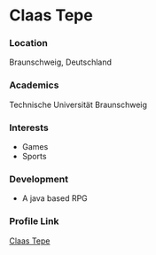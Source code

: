 # Claas Tepe

### Location

Braunschweig, Deutschland

### Academics

Technische Universität Braunschweig

### Interests

- Games
- Sports

### Development

- A java based RPG

### Profile Link

[Claas Tepe ](https://github.com/G4dh4r)
